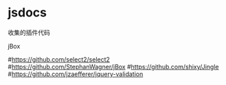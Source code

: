 # jsdocs
收集的插件代码

jBox

#https://github.com/select2/select2
#https://github.com/StephanWagner/jBox
#https://github.com/shixy/Jingle
#https://github.com/jzaefferer/jquery-validation
